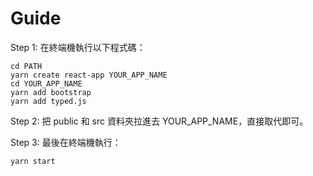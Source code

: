 # Guide

Step 1: 在終端機執行以下程式碼：

```
cd PATH
yarn create react-app YOUR_APP_NAME
cd YOUR_APP_NAME
yarn add bootstrap
yarn add typed.js
```


Step 2: 把 public 和 src 資料夾拉進去 YOUR_APP_NAME，直接取代即可。


Step 3: 最後在終端機執行：

```
yarn start
```
